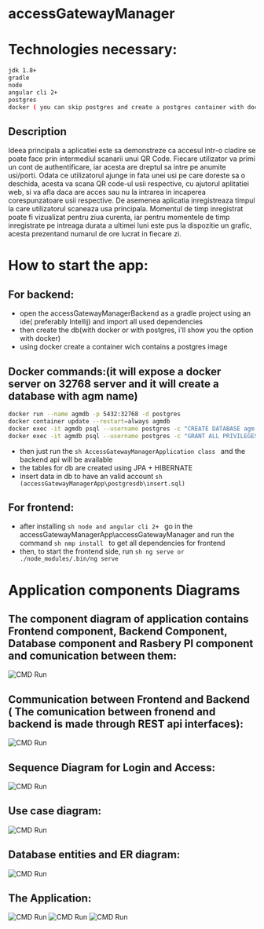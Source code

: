 # accessGatewayManager

# Technologies necessary:
```sh
jdk 1.8+
gradle
node
angular cli 2+
postgres 
docker ( you can skip postgres and create a postgres container with docker)
```

## Description
Ideea principala a aplicatiei este sa demonstreze ca accesul intr-o cladire se poate face prin intermediul scanarii
unui QR Code. Fiecare utilizator va primi un cont de authentificare, iar acesta are dreptul sa intre pe anumite
usi/porti. Odata ce utilizatorul ajunge in fata unei usi pe care doreste sa o deschida, acesta va scana QR code-ul
usii respective, cu ajutorul aplitatiei web, si va afla daca are acces sau nu la intrarea in incaperea corespunzatoare
usii respective. De asemenea aplicatia inregistreaza timpul la care utilizatorul scaneaza usa principala. Momentul 
de timp inregistrat poate fi vizualizat pentru ziua curenta, iar pentru momentele de timp inregistrate pe intreaga durata
a ultimei luni este pus la dispozitie un grafic, acesta prezentand numarul de ore lucrat in fiecare zi.

# How to start the app:

## For backend:
* open the accessGatewayManagerBackend as a gradle project using an ide( preferably Intellij) and import all used dependencies
* then create the db(with docker or with postgres, i'll show you the option with docker)
* using docker create a container wich contains a postgres image

## Docker commands:(it will expose a docker server on 32768 server and it will create a database with agm name)
```sh
docker run --name agmdb -p 5432:32768 -d postgres
docker container update --restart=always agmdb
docker exec -it agmdb psql --username postgres -c "CREATE DATABASE agm OWNER postgres;"
docker exec -it agmdb psql --username postgres -c "GRANT ALL PRIVILEGES ON DATABASE agm TO postgres;"
```
* then just run the ```sh AccessGatewayManagerApplication class ``` and the backend api will be available
* the tables for db are created using JPA + HIBERNATE
* insert data in db to have an valid account ```sh (accessGatewayManagerApp\postgresdb\insert.sql) ```

## For frontend:
* after installing ```sh node and angular cli 2+ ``` go in the accessGatewayManagerApp\accessGatewayManager and run the command ```sh nmp install ```
 to get all dependencies for frontend
* then, to start the frontend side, run ```sh ng serve or ./node_modules/.bin/ng serve ``` 

# Application components Diagrams

## The component diagram of application contains Frontend component, Backend Component, Database component and Rasbery PI component and comunication between them:

![CMD Run](https://github.com/RaulDr/AccessGatewayManagerQRApp/blob/develop/Pics/AppComponentDiagram.png)

## Communication between Frontend and Backend ( The comunication between fronend and backend is made through REST api interfaces):

![CMD Run](https://github.com/RaulDr/AccessGatewayManagerQRApp/blob/develop/Pics/FronendBackendDiagram.JPG)

## Sequence Diagram for Login and Access:

![CMD Run](https://github.com/RaulDr/AccessGatewayManagerQRApp/blob/develop/Pics/SequenceDiagram.JPG)

## Use case diagram:

![CMD Run](https://github.com/RaulDr/AccessGatewayManagerQRApp/blob/develop/Pics/UsecaseDiagram.JPG)

## Database entities and ER diagram:

![CMD Run](https://github.com/RaulDr/AccessGatewayManagerQRApp/blob/develop/Pics/ERDiagram.JPG)

## The Application:

![CMD Run](https://github.com/RaulDr/AccessGatewayManagerQRApp/blob/develop/Pics/LoginPage.JPG)
![CMD Run](https://github.com/RaulDr/AccessGatewayManagerQRApp/blob/develop/Pics/SwitchingCameraPopup.JPG)
![CMD Run](https://github.com/RaulDr/AccessGatewayManagerQRApp/blob/develop/Pics/LogPage.JPG)
